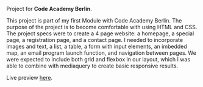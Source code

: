 Project for **Code Academy Berlin**.

This project is part of my first Module with Code Academy Berlin. The purpose of the project is to become comfortable with using HTML and CSS. The project specs were to create a 4 page website: a homepage, a special page, a registration page, and a contact page. I needed to incorporate images and text, a list, a table, a form with input elements, an imbedded map, an email program launch function, and navigation between pages. We were expected to include both grid and flexbox in our layout, which I was able to combine with mediaquery to create basic responsive results.

Live preview [here](https://emily-recipe-catalogue.netlify.app/).
